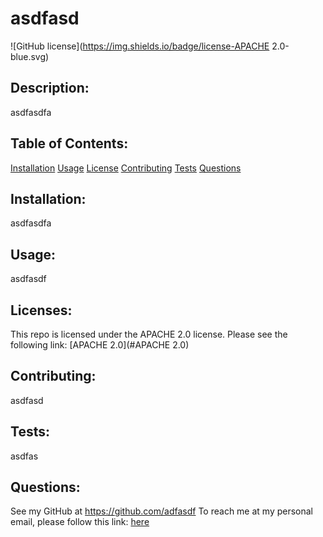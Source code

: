 # asdfasd
  ![GitHub license](https://img.shields.io/badge/license-APACHE 2.0-blue.svg)
  ## Description:
  asdfasdfa
  ## Table of Contents:
  [Installation](#installation)
  [Usage](#usage)
  [License](#licenses)
  [Contributing](#contributing)
  [Tests](#tests)
  [Questions](#questions)

  ## Installation:
  asdfasdfa
  ## Usage:
  asdfasdf

  ## Licenses: 
  This repo is licensed under the
  APACHE 2.0 license. Please see the following link:
  [APACHE 2.0](#APACHE 2.0)
  ## Contributing:
  asdfasd
  ## Tests:
  asdfas
  ## Questions:
  See my GitHub at https://github.com/adfasdf
   To reach me at my personal email, please follow this link: [here](mailto:asdfasd)

